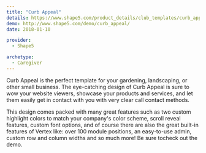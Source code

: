 ```yaml
---
title: "Curb Appeal"
details: https://www.shape5.com/product_details/club_templates/curb_appeal_-_club_template.html
demo: http://www.shape5.com/demo/curb_appeal/
date: 2018-01-10

provider:
  - Shape5

archetype:
  - Caregiver
---
```


Curb Appeal is the perfect template for your gardening, landscaping, or other small business. The eye-catching design of Curb Appeal is sure to wow your website viewers, showcase your products and services, and let them easily get in contact with you with very clear call contact methods.

This design comes packed with many great features such as two custom highlight colors to match your company's color scheme, scroll reveal features, custom font options, and of course there are also the great built-in features of Vertex like: over 100 module positions, an easy-to-use admin, custom row and column widths and so much more! Be sure tocheck out the demo.

